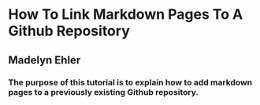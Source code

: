 # How To Link Markdown Pages To A Github Repository
## Madelyn Ehler
### The purpose of this tutorial is to explain how to add markdown pages to a previously existing Github repository.
